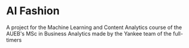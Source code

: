 # AI Fashion
 A project for the Machine Learning and Content Analytics course of the AUEB's MSc in Business Analytics made by the Yankee team of the full-timers
